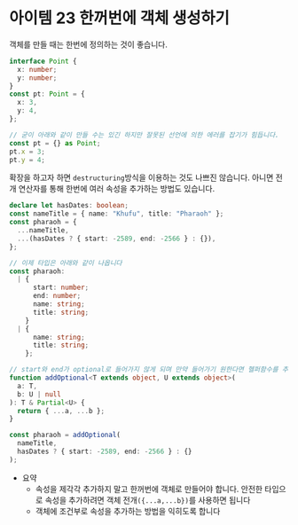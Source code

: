 # 아이템 23 한꺼번에 객체 생성하기

객체를 만들 때는 한번에 정의하는 것이 좋습니다.

```typescript
interface Point {
  x: number;
  y: number;
}
const pt: Point = {
  x: 3,
  y: 4,
};

// 굳이 아래와 같이 만들 수는 있긴 하지만 잘못된 선언에 의한 에러를 잡기가 힘듭니다.
const pt = {} as Point;
pt.x = 3;
pt.y = 4;
```

확장을 하고자 하면 `destructuring`방식을 이용하는 것도 나쁘진 않습니다. 아니면 전개 연산자를 통해 한번에 여러 속성을 추가하는 방법도 있습니다.

```typescript
declare let hasDates: boolean;
const nameTitle = { name: "Khufu", title: "Pharaoh" };
const pharaoh = {
  ...nameTitle,
  ...(hasDates ? { start: -2589, end: -2566 } : {}),
};

// 이제 타입은 아래와 같이 나옵니다
const pharaoh:
  | {
      start: number;
      end: number;
      name: string;
      title: string;
    }
  | {
      name: string;
      title: string;
    };

// start와 end가 optional로 들어가지 않게 되며 만약 들어가기 원한다면 헬퍼함수를 추가하는 것이 더 큰 도움이 될 것입니다
function addOptional<T extends object, U extends object>(
  a: T,
  b: U | null
): T & Partial<U> {
  return { ...a, ...b };
}

const pharaoh = addOptional(
  nameTitle,
  hasDates ? { start: -2589, end: -2566 } : {}
);
```

- 요약
  - 속성을 제각각 추가하지 말고 한꺼번에 객체로 만들어야 합니다. 안전한 타입으로 속성을 추가하려면 객체 전개`({...a,...b})`를 사용하면 됩니다
  - 객체에 조건부로 속성을 추가하는 방법을 익히도록 합니다
